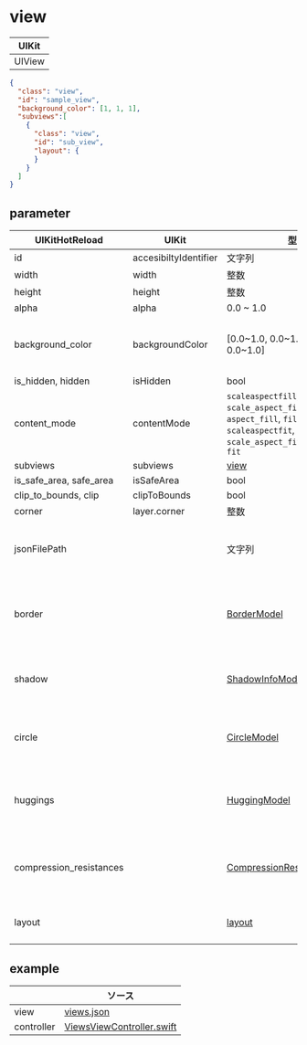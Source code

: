 # view

| UIKit |
| ---- |
| UIView |

```json
{
  "class": "view",
  "id": "sample_view",
  "background_color": [1, 1, 1],
  "subviews":[
    {
      "class": "view",
      "id": "sub_view",
      "layout": {
      }
    }
  ]
}
```

## parameter

|  UIKitHotReload | UIKit  | 型 | description |
| ---- | ---- | ---- | ---- |
| id | accesibiltyIdentifier | 文字列 | |
| width | width | 整数 | |
| height | height | 整数 | |
| alpha | alpha | 0.0 ~ 1.0 | | 
| background_color | backgroundColor | [0.0\~1.0, 0.0\~1.0, 0.0\~1.0, 0.0\~1.0] | RGBAの順、 Aに指定がない場合は1.0になる |
| is_hidden, hidden |isHidden | bool | |
| content_mode | contentMode | `scaleaspectfill`, `aspectfill`, `scale_aspect_fill`, `aspect_fill`, `fill` <br> `scaleaspectfit`, `aspectfit`, `scale_aspect_fit`, `aspect_fit`, `fit` | |
| subviews | subviews | [view](#view) | |
| is_safe_area, safe_area | isSafeArea | bool | |
| clip_to_bounds, clip | clipToBounds | bool | |
| corner | layer.corner | 整数 | |
| jsonFilePath | | 文字列 | コンポーネントとして分離させたjsonファイルのパス |
| border | |  [BorderModel](https://github.com/sakiyamaK/UIKitHotReload/blob/main/UIKitHotReload/Classes/model/BorderModel.swift) | UIViewのlayerでボーダーラインを引くパラメータ |
| shadow | |  [ShadowInfoModel](https://github.com/sakiyamaK/UIKitHotReload/blob/main/UIKitHotReload/Classes/model/ShadowInfoModel.swift) | UIViewのlayerで影を書くパラメータ |
| circle | |  [CircleModel](https://github.com/sakiyamaK/UIKitHotReload/blob/main/UIKitHotReload/Classes/model/CircleModel.swift) | UIViewのlayerで角丸にするパラメータ |
| huggings | |  [HuggingModel](https://github.com/sakiyamaK/UIKitHotReload/blob/main/UIKitHotReload/Classes/model/HuggingModel.swift) | UIViewのContent Hugging Priorityのパラメータ |
| compression_resistances |  | [CompressionResistanceModel](https://github.com/sakiyamaK/UIKitHotReload/blob/main/UIKitHotReload/Classes/model/CompressionResistanceModel.swift) | UIViewのCompression Resistance Priorityのパラメータ |
| layout |  | [layout](1.layout.md#layout) | AutoLayoutの制約のパラメータ |

## example

| | ソース |
| ---- | ---- | 
| view | [views.json](https://github.com/sakiyamaK/UIKitHotReload/blob/main/Example/UIKitHotReload/views/views.json) |
| controller | [ViewsViewController.swift](https://github.com/sakiyamaK/UIKitHotReload/blob/main/Example/UIKitHotReload/ViewController/ViewsViewController.swift) |


